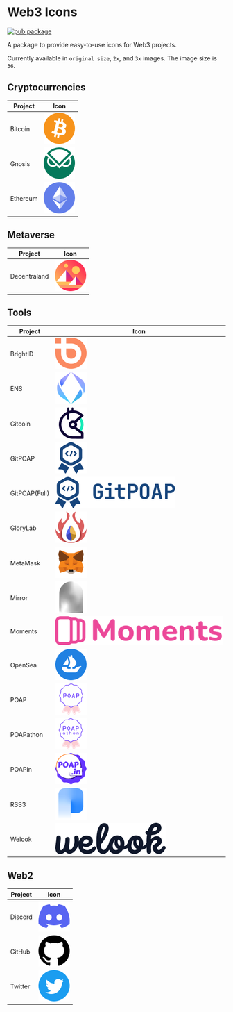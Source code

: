 # Web3 Icons

[![pub package](https://img.shields.io/pub/v/web3_icons.svg)](https://pub.dev/packages/web3_icons)

A package to provide easy-to-use icons for Web3 projects.

Currently available in `original size`, `2x`, and `3x` images. The image size is `36`.

## Cryptocurrencies

|  Project   | Icon  |
|  ----  | ----  |
| Bitcoin       | ![Bitcoin](https://github.com/glorylab/web3_icons/raw/main/icons/2.0x/ic_btc.png) |
| Gnosis        | ![Gnosis](https://github.com/glorylab/web3_icons/raw/main/icons/2.0x/ic_gnosis.png) |
| Ethereum      | ![Ethereum](https://github.com/glorylab/web3_icons/raw/main/icons/2.0x/ic_eth.png) |

## Metaverse

|  Project   | Icon  |
|  ----  | ----  |
| Decentraland  | ![Decentraland](https://github.com/glorylab/web3_icons/raw/main/icons/2.0x/ic_decentraland.png) |

## Tools
|  Project   | Icon  |
|  ----  | ----  |
| BrightID      | ![BrightID](https://github.com/glorylab/web3_icons/raw/main/icons/2.0x/ic_bright_id.png) |
| ENS           | ![ENS](https://github.com/glorylab/web3_icons/raw/main/icons/2.0x/ic_ens.png) |
| Gitcoin       | ![Gitcoin](https://github.com/glorylab/web3_icons/raw/main/icons/2.0x/ic_gitcoin.png) |
| GitPOAP       | ![GitPOAP](https://github.com/glorylab/web3_icons/raw/main/icons/2.0x/ic_gitpoap.png) |
| GitPOAP(Full) | ![GitPOAP(Full)](https://github.com/glorylab/web3_icons/raw/main/icons/2.0x/ic_gitpoap_full.png) |
| GloryLab      | ![GloryLab](https://github.com/glorylab/web3_icons/raw/main/icons/2.0x/ic_glory_lab.png) |
| MetaMask      | ![MetaMask](https://github.com/glorylab/web3_icons/raw/main/icons/2.0x/ic_metamask.png) |
| Mirror        | ![Mirror](https://github.com/glorylab/web3_icons/raw/main/icons/2.0x/ic_mirror.png) |
| Moments       | ![Moments](https://github.com/glorylab/web3_icons/raw/main/icons/2.0x/ic_moments.png) |
| OpenSea       | ![OpenSea](https://github.com/glorylab/web3_icons/raw/main/icons/2.0x/ic_opensea.png) |
| POAP          | ![POAP](https://github.com/glorylab/web3_icons/raw/main/icons/2.0x/ic_poap.png) |
| POAPathon     | ![POAPathon](https://github.com/glorylab/web3_icons/raw/main/icons/2.0x/ic_poapathon.png) |
| POAPin        | ![POAPin](https://github.com/glorylab/web3_icons/raw/main/icons/2.0x/ic_poapin.png) |
| RSS3          | ![RSS3](https://github.com/glorylab/web3_icons/raw/main/icons/2.0x/ic_rss3.png) |
| Welook        | ![Welook](https://github.com/glorylab/web3_icons/raw/main/icons/2.0x/ic_welook.png) |

## Web2
|  Project   | Icon  |
|  ----  | ----  |
| Discord       | ![Discord](https://github.com/glorylab/web3_icons/raw/main/icons/2.0x/ic_discord.png) |
| GitHub        | ![GitHub](https://github.com/glorylab/web3_icons/raw/main/icons/2.0x/ic_github.png) |
| Twitter       | ![Twitter](https://github.com/glorylab/web3_icons/raw/main/icons/2.0x/ic_twitter.png) |

